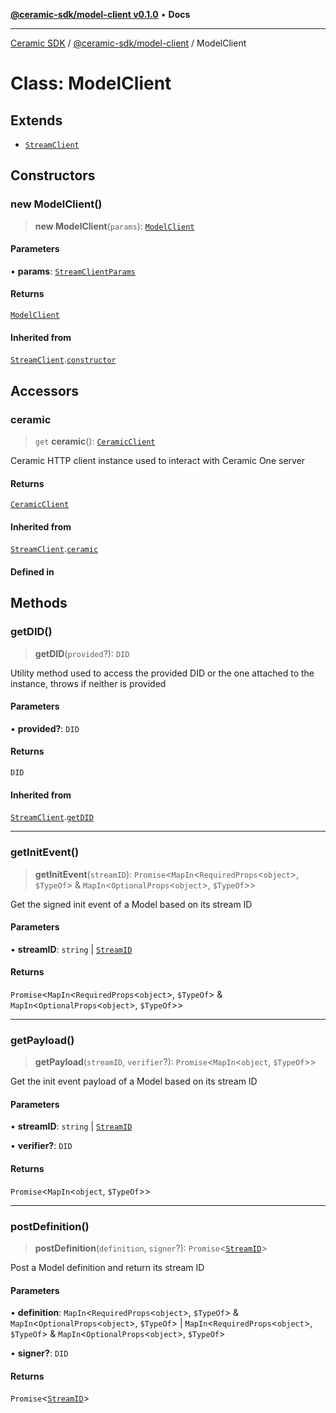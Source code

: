[**@ceramic-sdk/model-client v0.1.0**](../README.md) • **Docs**

***

[Ceramic SDK](../../../README.md) / [@ceramic-sdk/model-client](../README.md) / ModelClient

# Class: ModelClient

## Extends

- [`StreamClient`](../../stream-client/classes/StreamClient.md)

## Constructors

### new ModelClient()

> **new ModelClient**(`params`): [`ModelClient`](ModelClient.md)

#### Parameters

• **params**: [`StreamClientParams`](../../stream-client/type-aliases/StreamClientParams.md)

#### Returns

[`ModelClient`](ModelClient.md)

#### Inherited from

[`StreamClient`](../../stream-client/classes/StreamClient.md).[`constructor`](../../stream-client/classes/StreamClient.md#constructors)

## Accessors

### ceramic

> `get` **ceramic**(): [`CeramicClient`](../../http-client/classes/CeramicClient.md)

Ceramic HTTP client instance used to interact with Ceramic One server

#### Returns

[`CeramicClient`](../../http-client/classes/CeramicClient.md)

#### Inherited from

[`StreamClient`](../../stream-client/classes/StreamClient.md).[`ceramic`](../../stream-client/classes/StreamClient.md#ceramic)

#### Defined in

## Methods

### getDID()

> **getDID**(`provided`?): `DID`

Utility method used to access the provided DID or the one attached to the instance, throws if neither is provided

#### Parameters

• **provided?**: `DID`

#### Returns

`DID`

#### Inherited from

[`StreamClient`](../../stream-client/classes/StreamClient.md).[`getDID`](../../stream-client/classes/StreamClient.md#getdid)

***

### getInitEvent()

> **getInitEvent**(`streamID`): `Promise`\<`MapIn`\<`RequiredProps`\<`object`\>, `$TypeOf`\> & `MapIn`\<`OptionalProps`\<`object`\>, `$TypeOf`\>\>

Get the signed init event of a Model based on its stream ID

#### Parameters

• **streamID**: `string` \| [`StreamID`](../../identifiers/classes/StreamID.md)

#### Returns

`Promise`\<`MapIn`\<`RequiredProps`\<`object`\>, `$TypeOf`\> & `MapIn`\<`OptionalProps`\<`object`\>, `$TypeOf`\>\>

***

### getPayload()

> **getPayload**(`streamID`, `verifier`?): `Promise`\<`MapIn`\<`object`, `$TypeOf`\>\>

Get the init event payload of a Model based on its stream ID

#### Parameters

• **streamID**: `string` \| [`StreamID`](../../identifiers/classes/StreamID.md)

• **verifier?**: `DID`

#### Returns

`Promise`\<`MapIn`\<`object`, `$TypeOf`\>\>

***

### postDefinition()

> **postDefinition**(`definition`, `signer`?): `Promise`\<[`StreamID`](../../identifiers/classes/StreamID.md)\>

Post a Model definition and return its stream ID

#### Parameters

• **definition**: `MapIn`\<`RequiredProps`\<`object`\>, `$TypeOf`\> & `MapIn`\<`OptionalProps`\<`object`\>, `$TypeOf`\> \| `MapIn`\<`RequiredProps`\<`object`\>, `$TypeOf`\> & `MapIn`\<`OptionalProps`\<`object`\>, `$TypeOf`\>

• **signer?**: `DID`

#### Returns

`Promise`\<[`StreamID`](../../identifiers/classes/StreamID.md)\>
